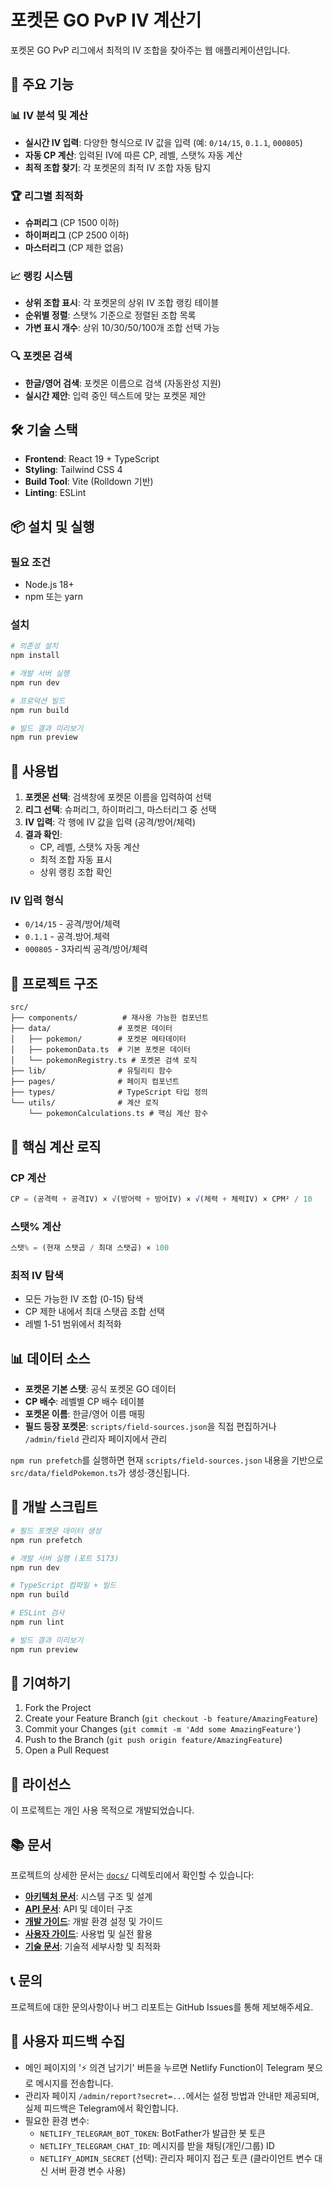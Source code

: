 # 포켓몬 GO PvP IV 계산기

포켓몬 GO PvP 리그에서 최적의 IV 조합을 찾아주는 웹 애플리케이션입니다.

## 🚀 주요 기능

### 📊 IV 분석 및 계산

- **실시간 IV 입력**: 다양한 형식으로 IV 값을 입력 (예: `0/14/15`, `0.1.1`, `000805`)
- **자동 CP 계산**: 입력된 IV에 따른 CP, 레벨, 스탯% 자동 계산
- **최적 조합 찾기**: 각 포켓몬의 최적 IV 조합 자동 탐지

### 🏆 리그별 최적화

- **슈퍼리그** (CP 1500 이하)
- **하이퍼리그** (CP 2500 이하)
- **마스터리그** (CP 제한 없음)

### 📈 랭킹 시스템

- **상위 조합 표시**: 각 포켓몬의 상위 IV 조합 랭킹 테이블
- **순위별 정렬**: 스탯% 기준으로 정렬된 조합 목록
- **가변 표시 개수**: 상위 10/30/50/100개 조합 선택 가능

### 🔍 포켓몬 검색

- **한글/영어 검색**: 포켓몬 이름으로 검색 (자동완성 지원)
- **실시간 제안**: 입력 중인 텍스트에 맞는 포켓몬 제안

## 🛠 기술 스택

- **Frontend**: React 19 + TypeScript
- **Styling**: Tailwind CSS 4
- **Build Tool**: Vite (Rolldown 기반)
- **Linting**: ESLint

## 📦 설치 및 실행

### 필요 조건

- Node.js 18+
- npm 또는 yarn

### 설치

```bash
# 의존성 설치
npm install

# 개발 서버 실행
npm run dev

# 프로덕션 빌드
npm run build

# 빌드 결과 미리보기
npm run preview
```

## 🎯 사용법

1. **포켓몬 선택**: 검색창에 포켓몬 이름을 입력하여 선택
2. **리그 선택**: 슈퍼리그, 하이퍼리그, 마스터리그 중 선택
3. **IV 입력**: 각 행에 IV 값을 입력 (공격/방어/체력)
4. **결과 확인**:
   - CP, 레벨, 스탯% 자동 계산
   - 최적 조합 자동 표시
   - 상위 랭킹 조합 확인

### IV 입력 형식

- `0/14/15` - 공격/방어/체력
- `0.1.1` - 공격.방어.체력
- `000805` - 3자리씩 공격/방어/체력

## 📁 프로젝트 구조

```
src/
├── components/          # 재사용 가능한 컴포넌트
├── data/               # 포켓몬 데이터
│   ├── pokemon/        # 포켓몬 메타데이터
│   ├── pokemonData.ts  # 기본 포켓몬 데이터
│   └── pokemonRegistry.ts # 포켓몬 검색 로직
├── lib/                # 유틸리티 함수
├── pages/              # 페이지 컴포넌트
├── types/              # TypeScript 타입 정의
└── utils/              # 계산 로직
    └── pokemonCalculations.ts # 핵심 계산 함수
```

## 🔧 핵심 계산 로직

### CP 계산

```typescript
CP = (공격력 + 공격IV) × √(방어력 + 방어IV) × √(체력 + 체력IV) × CPM² / 10
```

### 스탯% 계산

```typescript
스탯% = (현재 스탯곱 / 최대 스탯곱) × 100
```

### 최적 IV 탐색

- 모든 가능한 IV 조합 (0-15) 탐색
- CP 제한 내에서 최대 스탯곱 조합 선택
- 레벨 1-51 범위에서 최적화

## 📊 데이터 소스

- **포켓몬 기본 스탯**: 공식 포켓몬 GO 데이터
- **CP 배수**: 레벨별 CP 배수 테이블
- **포켓몬 이름**: 한글/영어 이름 매핑
- **필드 등장 포켓몬**: `scripts/field-sources.json`을 직접 편집하거나 `/admin/field` 관리자 페이지에서 관리

`npm run prefetch`를 실행하면 현재 `scripts/field-sources.json` 내용을 기반으로 `src/data/fieldPokemon.ts`가 생성·갱신됩니다.

## 🚀 개발 스크립트

```bash
# 필드 포켓몬 데이터 생성
npm run prefetch

# 개발 서버 실행 (포트 5173)
npm run dev

# TypeScript 컴파일 + 빌드
npm run build

# ESLint 검사
npm run lint

# 빌드 결과 미리보기
npm run preview
```

## 🤝 기여하기

1. Fork the Project
2. Create your Feature Branch (`git checkout -b feature/AmazingFeature`)
3. Commit your Changes (`git commit -m 'Add some AmazingFeature'`)
4. Push to the Branch (`git push origin feature/AmazingFeature`)
5. Open a Pull Request

## 📝 라이선스

이 프로젝트는 개인 사용 목적으로 개발되었습니다.

## 📚 문서

프로젝트의 상세한 문서는 [`docs/`](./docs/) 디렉토리에서 확인할 수 있습니다:

- **[아키텍처 문서](./docs/ARCHITECTURE.md)**: 시스템 구조 및 설계
- **[API 문서](./docs/API.md)**: API 및 데이터 구조
- **[개발 가이드](./docs/DEVELOPMENT.md)**: 개발 환경 설정 및 가이드
- **[사용자 가이드](./docs/USER_GUIDE.md)**: 사용법 및 실전 활용
- **[기술 문서](./docs/TECHNICAL.md)**: 기술적 세부사항 및 최적화

## 📞 문의

프로젝트에 대한 문의사항이나 버그 리포트는 GitHub Issues를 통해 제보해주세요.

## 📝 사용자 피드백 수집

- 메인 페이지의 '⚡ 의견 남기기' 버튼을 누르면 Netlify Function이 Telegram 봇으로 메시지를 전송합니다.
- 관리자 페이지 `/admin/report?secret=...`에서는 설정 방법과 안내만 제공되며, 실제 피드백은 Telegram에서 확인합니다.
- 필요한 환경 변수:
  - `NETLIFY_TELEGRAM_BOT_TOKEN`: BotFather가 발급한 봇 토큰
  - `NETLIFY_TELEGRAM_CHAT_ID`: 메시지를 받을 채팅(개인/그룹) ID
  - `NETLIFY_ADMIN_SECRET` (선택): 관리자 페이지 접근 토큰 (클라이언트 변수 대신 서버 환경 변수 사용)

